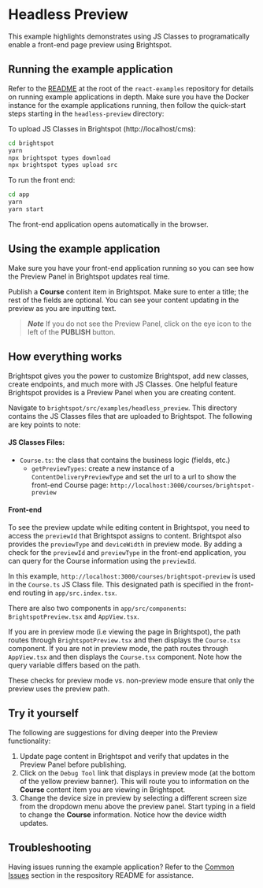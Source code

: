 # Headless Preview
This example highlights demonstrates using JS Classes to programatically enable a front-end page preview using Brightspot.

## Running the example application
Refer to the [README](/README.md) at the root of the `react-examples` repository for details on running example applications in depth. Make sure you have the Docker instance for the example applications running, then follow the quick-start steps starting in the `headless-preview` directory:

To upload JS Classes in Brightspot (http://localhost/cms):

```sh
cd brightspot
yarn
npx brightspot types download
npx brightspot types upload src

```

To run the front end:

```sh
cd app
yarn
yarn start
```

The front-end application opens automatically in the browser.

## Using the example application
Make sure you have your front-end application running so you can see how the Preview Panel in Brightspot updates real time.

Publish a **Course** content item in Brightspot. Make sure to enter a title; the rest of the fields are optional. You can see your content updating in the preview as you are inputting text.

> **_Note_** If you do not see the Preview Panel, click on the eye icon to the left of the **PUBLISH** button. 

## How everything works
Brightspot gives you the power to customize Brightspot, add new classes, create endpoints, and much more with JS Classes. One helpful feature Brightspot provides is a Preview Panel when you are creating content.

Navigate to `brightspot/src/examples/headless_preview`. This directory contains the JS Classes files that are uploaded to Brightspot. The following are key points to note:

#### JS Classes Files:
- `Course.ts`: the class that contains the business logic (fields, etc.)
  - `getPreviewTypes`: create a new instance of a `ContentDeliveryPreviewType` and set the url to a url to show the front-end Course page: `http://localhost:3000/courses/brightspot-preview`

#### Front-end
To see the preview update while editing content in Brightspot, you need to access the `previewId` that Brightspot assigns to content. Brightspot also provides the `previewType` and `deviceWidth` in preview mode. By adding a check for the `previewId` and `previewType` in the front-end application, you can query for the Course information using the `previewId`. 

In this example, `http://localhost:3000/courses/brightspot-preview` is used in the `Course.ts` JS Class file. This designated path is specified in the front-end routing in `app/src.index.tsx`. 

There are also two components in `app/src/components`: `BrightspotPreview.tsx` and `AppView.tsx`. 

If you are in preview mode (i.e viewing the page in Brightspot), the path routes through `BrightspotPreview.tsx` and then displays the `Course.tsx` component. If you are not in preview mode, the path routes through `AppView.tsx` and then displays the `Course.tsx` component. Note how the query variable differs based on the path.

These checks for preview mode vs. non-preview mode ensure that only the preview uses the preview path.

## Try it yourself
The following are suggestions for diving deeper into the Preview functionality:

1. Update page content in Brightspot and verify that updates in the Preview Panel before publishing.
2. Click on the `Debug Tool` link that displays in preview mode (at the bottom of the yellow preview banner). This will route you to information on the **Course** content item you are viewing in Brightspot.
3. Change the device size in preview by selecting a different screen size from the dropdown menu above the preview panel. Start typing in a field to change the **Course** information. Notice how the device width updates. 

## Troubleshooting
Having issues running the example application? Refer to the [Common Issues](/README.md) section in the respository README for assistance.

